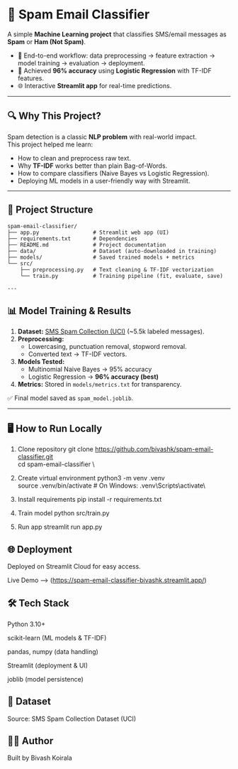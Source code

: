 # 📧 Spam Email Classifier  

A simple **Machine Learning project** that classifies SMS/email messages as **Spam** or **Ham (Not Spam)**.  

- 🚀 End-to-end workflow: data preprocessing → feature extraction → model training → evaluation → deployment.  
- 🎯 Achieved **96% accuracy** using **Logistic Regression** with TF-IDF features.  
- 🌐 Interactive **Streamlit app** for real-time predictions.  

---

## 🔍 Why This Project?  
Spam detection is a classic **NLP problem** with real-world impact.  
This project helped me learn:  
- How to clean and preprocess raw text.  
- Why **TF-IDF** works better than plain Bag-of-Words.  
- How to compare classifiers (Naive Bayes vs Logistic Regression).  
- Deploying ML models in a user-friendly way with Streamlit.  

---

## 🧱 Project Structure  

```
spam-email-classifier/
├── app.py                 # Streamlit web app (UI)
├── requirements.txt       # Dependencies
├── README.md              # Project documentation
├── data/                  # Dataset (auto-downloaded in training)
├── models/                # Saved trained models + metrics
└── src/
    ├── preprocessing.py   # Text cleaning & TF-IDF vectorization
    └── train.py           # Training pipeline (fit, evaluate, save)

---
```

## 📊 Model Training & Results  

1. **Dataset:** [SMS Spam Collection (UCI)](https://archive.ics.uci.edu/ml/datasets/sms+spam+collection) (~5.5k labeled messages).  
2. **Preprocessing:**  
   - Lowercasing, punctuation removal, stopword removal.  
   - Converted text → TF-IDF vectors.  
3. **Models Tested:**  
   - Multinomial Naive Bayes → 95% accuracy  
   - Logistic Regression → **96% accuracy (best)**  
4. **Metrics:** Stored in `models/metrics.txt` for transparency.  

✅ Final model saved as `spam_model.joblib`.  

---

## 🖥️ How to Run Locally  

 1. Clone repository
git clone https://github.com/bivashk/spam-email-classifier.git \
cd spam-email-classifier \

 2. Create virtual environment
python3 -m venv .venv\
source .venv/bin/activate   # On Windows: .venv\Scripts\activate\

 3. Install requirements
pip install -r requirements.txt

 4. Train model
python src/train.py

 5. Run app
streamlit run app.py

## 🌐 Deployment

Deployed on Streamlit Cloud for easy access.

Live Demo --> (https://spam-email-classifier-bivashk.streamlit.app/)

## 🛠️ Tech Stack

Python 3.10+

scikit-learn (ML models & TF-IDF)

pandas, numpy (data handling)

Streamlit (deployment & UI)

joblib (model persistence)

## 📌 Dataset

Source: SMS Spam Collection Dataset (UCI)

## 👨‍💻 Author

Built by Bivash Koirala
